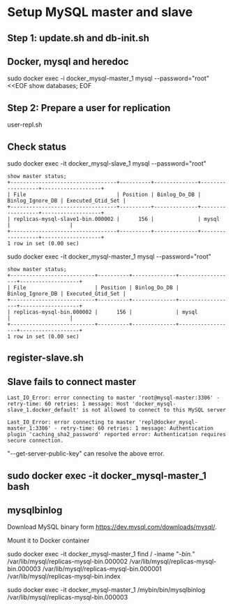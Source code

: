 # Setup MySQL master and slave

## Step 1: update.sh and db-init.sh

## Docker, mysql and heredoc

sudo docker exec -i docker_mysql-master_1 mysql --password="root" <<EOF
show databases;
EOF


## Step 2: Prepare a user for replication

user-repl.sh

## Check status

sudo docker exec -it docker_mysql-slave_1 mysql --password="root"

```
show master status;
+----------------------------------+----------+--------------+------------------+-------------------+
| File                             | Position | Binlog_Do_DB | Binlog_Ignore_DB | Executed_Gtid_Set |
+----------------------------------+----------+--------------+------------------+-------------------+
| replicas-mysql-slave1-bin.000002 |      156 |              | mysql            |                   |
+----------------------------------+----------+--------------+------------------+-------------------+
1 row in set (0.00 sec)
```

sudo docker exec -it docker_mysql-master_1 mysql --password="root"

```
show master status;
+---------------------------+----------+--------------+------------------+-------------------+
| File                      | Position | Binlog_Do_DB | Binlog_Ignore_DB | Executed_Gtid_Set |
+---------------------------+----------+--------------+------------------+-------------------+
| replicas-mysql-bin.000002 |      156 |              | mysql            |                   |
+---------------------------+----------+--------------+------------------+-------------------+
1 row in set (0.00 sec)
```

## register-slave.sh

## Slave fails to connect master

```
Last_IO_Error: error connecting to master 'root@mysql-master:3306' - retry-time: 60 retries: 1 message: Host 'docker_mysql-slave_1.docker_default' is not allowed to connect to this MySQL server
```

```
Last_IO_Error: error connecting to master 'repl@docker_mysql-master_1:3306' - retry-time: 60 retries: 1 message: Authentication plugin 'caching_sha2_password' reported error: Authentication requires secure connection.
```
"--get-server-public-key" can resolve the above error.

## sudo docker exec -it docker_mysql-master_1 bash

## mysqlbinlog

Download MySQL binary form https://dev.mysql.com/downloads/mysql/.

Mount it to Docker container


sudo docker exec -it docker_mysql-master_1 find / -iname "*-bin.*"
/var/lib/mysql/replicas-mysql-bin.000002
/var/lib/mysql/replicas-mysql-bin.000003
/var/lib/mysql/replicas-mysql-bin.000001
/var/lib/mysql/replicas-mysql-bin.index

sudo docker exec -it docker_mysql-master_1 /mybin/bin/mysqlbinlog /var/lib/mysql/replicas-mysql-bin.000003
